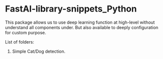 # FastAI-library-snippets_Python

<p>This package allows us to use deep learning function at high-level without understand all components under. But also available to deeply configuration for custom purpose.</p>
<p>List of folders:</p>
<ol>
  <li>Simple Cat/Dog detection.</li>
</ol>
